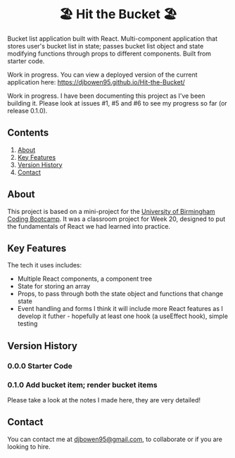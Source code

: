 <h1 align="center"> 🏖️ Hit the Bucket 🏖️ </h1>

Bucket list application built with React. Multi-component application that stores user's bucket list in state; passes bucket list object and state modifying functions through props to different components. Built from starter code. 

Work in progress. You can view a deployed version of the current application here: https://djbowen95.github.io/Hit-the-Bucket/

Work in progress. I have been documenting this project as I've been building it. Please look at issues #1, #5 and #6 to see my progress so far (or release 0.1.0).

## Contents
1. [About](#about)
2. [Key Features](#key-features)
3. [Version History](#version-history)
4. [Contact](#contact)

## About
This project is based on a mini-project for the [University of Birmingham Coding Bootcamp](https://gist.github.com/djbowen95/2846640d520a16165b9b23db2d9e0926). It was a classroom project for Week 20, designed to put the fundamentals of React we had learned into practice.

## Key Features
The tech it uses includes:
- Multiple React components, a component tree
- State for storing an array
- Props, to pass through both the state object and functions that change state
- Event handling and forms
I think it will include more React features as I develop it futher - hopefully at least one hook (a useEffect hook), simple testing

## Version History
### 0.0.0 Starter Code
### 0.1.0 Add bucket item; render bucket items
Please take a look at the notes I made here, they are very detailed!

## Contact
You can contact me at djbowen95@gmail.com, to collaborate or if you are looking to hire.

